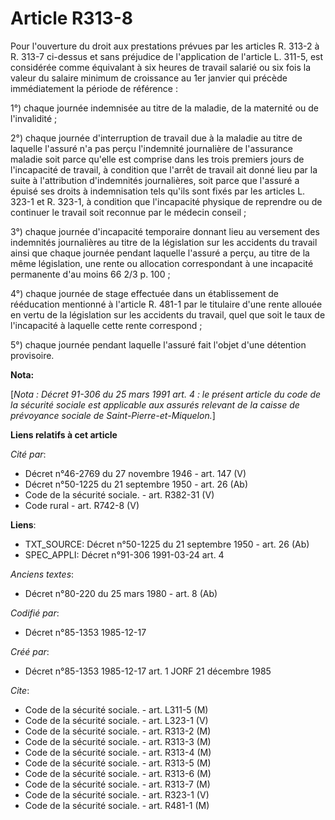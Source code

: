 # Article R313-8

Pour l'ouverture du droit aux prestations prévues par les articles R. 313-2 à R. 313-7 ci-dessus et sans préjudice de
l'application de l'article L. 311-5, est considérée comme équivalant à six heures de travail salarié ou six fois la valeur du
salaire minimum de croissance au 1er janvier qui précède immédiatement la période de référence : 

1°) chaque journée indemnisée au titre de la maladie, de la maternité ou de l'invalidité ; 

2°) chaque journée d'interruption de travail due à la maladie au titre de laquelle l'assuré n'a pas perçu l'indemnité
journalière de l'assurance maladie soit parce qu'elle est comprise dans les trois premiers jours de l'incapacité de travail,
à condition que l'arrêt de travail ait donné lieu par la suite à l'attribution d'indemnités journalières, soit parce que
l'assuré a épuisé ses droits à indemnisation tels qu'ils sont fixés par les articles L. 323-1 et R. 323-1, à condition que
l'incapacité physique de reprendre ou de continuer le travail soit reconnue par le médecin conseil ; 

3°) chaque journée d'incapacité temporaire donnant lieu au versement des indemnités journalières au titre de la législation
sur les accidents du travail ainsi que chaque journée pendant laquelle l'assuré a perçu, au titre de la même législation, une
rente ou allocation correspondant à une incapacité permanente d'au moins 66 2/3 p. 100 ; 

4°) chaque journée de stage effectuée dans un établissement de rééducation mentionné à l'article R. 481-1 par le titulaire
d'une rente allouée en vertu de la législation sur les accidents du travail, quel que soit le taux de l'incapacité à laquelle
cette rente correspond ; 

5°) chaque journée pendant laquelle l'assuré fait l'objet d'une détention provisoire.

**Nota:**

[*Nota : Décret 91-306 du 25 mars 1991 art. 4 : le présent article du code de la sécurité sociale est applicable aux assurés
relevant de la caisse de prévoyance sociale de Saint-Pierre-et-Miquelon.*]

**Liens relatifs à cet article**

_Cité par_:

  - Décret n°46-2769 du 27 novembre 1946 - art. 147 (V)
  - Décret n°50-1225 du 21 septembre 1950 - art. 26 (Ab)
  - Code de la sécurité sociale. - art. R382-31 (V)
  - Code rural - art. R742-8 (V)

**Liens**:

  - TXT_SOURCE: Décret n°50-1225 du 21 septembre 1950 - art. 26 (Ab)
  - SPEC_APPLI: Décret n°91-306 1991-03-24 art. 4

_Anciens textes_:

  - Décret n°80-220 du 25 mars 1980 - art. 8 (Ab)

_Codifié par_:

  - Décret n°85-1353 1985-12-17

_Créé par_:

  - Décret n°85-1353 1985-12-17 art. 1 JORF 21 décembre 1985

_Cite_:

  - Code de la sécurité sociale. - art. L311-5 (M)
  - Code de la sécurité sociale. - art. L323-1 (V)
  - Code de la sécurité sociale. - art. R313-2 (M)
  - Code de la sécurité sociale. - art. R313-3 (M)
  - Code de la sécurité sociale. - art. R313-4 (M)
  - Code de la sécurité sociale. - art. R313-5 (M)
  - Code de la sécurité sociale. - art. R313-6 (M)
  - Code de la sécurité sociale. - art. R313-7 (M)
  - Code de la sécurité sociale. - art. R323-1 (V)
  - Code de la sécurité sociale. - art. R481-1 (M)
